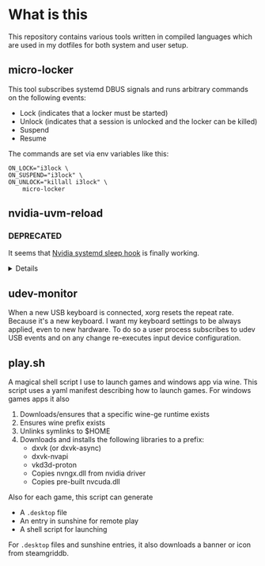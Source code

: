 # What is this

This repository contains various tools written in compiled languages which are used in my dotfiles for both system and user setup.

## micro-locker

This tool subscribes systemd DBUS signals and runs arbitrary commands on the following events:
- Lock (indicates that a locker must be started)
- Unlock (indicates that a session is unlocked and the locker can be killed)
- Suspend
- Resume

The commands are set via env variables like this:

```
ON_LOCK="i3lock \
ON_SUSPEND="i3lock" \
ON_UNLOCK="killall i3lock" \
    micro-locker 
```

## nvidia-uvm-reload

### DEPRECATED

It seems that [Nvidia systemd sleep hook](http://download.nvidia.com/XFree86/Linux-x86_64/530.41.03/README/powermanagement.html) is finally working.

<details>
Nvidia CUDA doesn't survive system suspends. This leaves things such as [Sunshine](https://github.com/LizardByte/Sunshine) or [Stable Diffusion](https://github.com/AbdBarho/stable-diffusion-webui-docker) broken after resuming.
My current solution to this problem consists of the following:

- A systemd daemon that sends a dbus signal before suspension and after resume
- A shell script that monitors resume signals, stops sunshine, and docker containers that require a GPU, calls a dbus method consumed by nvidia-uvm-reload, waits for it to complete and restarts sunshine and docker containers
- A dbus system call handler (nvidia-uvm-reload), which restarts the nvidia_uvm kernel module

### Why so complicated?

I could have slammed all this logic in a single shell script. But it would be either:

- Running as systemd service hooked to suspend, and it would have to~~ run stuff as a user.
- Running this script as a user, and sudo'ing rmmod and modprobe.~~

It's a better idea to run privileged stuff via daemon and RPC call it when needed (using d bus since why not), and run user stuff as a user.

</details>

## udev-monitor

When a new USB keyboard is connected, xorg resets the repeat rate. Because it's a new keyboard. I want my keyboard settings to be always applied, even to new hardware. To do so a user process subscribes to udev USB events and on any change re-executes input device configuration.

## play.sh

A magical shell script I use to launch games and windows app via wine. This script uses a yaml manifest describing how to launch games.
For windows games apps it also
 1. Downloads/ensures that a specific wine-ge runtime exists
 2. Ensures wine prefix exists
 3. Unlinks symlinks to $HOME
 4. Downloads and installs the following libraries to a prefix:
    - dxvk (or dxvk-async)
    - dxvk-nvapi
    - vkd3d-proton
    - Copies nvngx.dll from nvidia driver
    - Copies pre-built nvcuda.dll

Also for each game, this script can generate
 - A `.desktop` file
 - An entry in sunshine for remote play
 - A shell script for launching

For `.desktop` files and sunshine entries, it also downloads a banner or icon from steamgriddb.